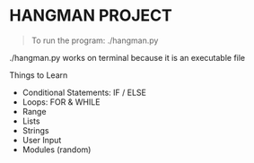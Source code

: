 # HANGMAN PROJECT

> To run the program: ./hangman.py

./hangman.py works on terminal because it is an executable file


Things to Learn

- Conditional Statements: IF / ELSE
- Loops: FOR & WHILE
- Range
- Lists
- Strings
- User Input
- Modules (random)

